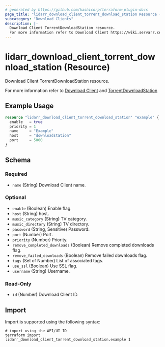 ```yaml
---
# generated by https://github.com/hashicorp/terraform-plugin-docs
page_title: "lidarr_download_client_torrent_download_station Resource - terraform-provider-lidarr"
subcategory: "Download Clients"
description: |-
  Download Client TorrentDownloadStation resource.
  For more information refer to Download Client https://wiki.servarr.com/lidarr/settings#download-clients and TorrentDownloadStation https://wiki.servarr.com/lidarr/supported#torrentdownloadstation.
---
```


# lidarr_download_client_torrent_download_station (Resource)

<!-- subcategory:Download Clients -->Download Client TorrentDownloadStation resource.
For more information refer to [Download Client](https://wiki.servarr.com/lidarr/settings#download-clients) and [TorrentDownloadStation](https://wiki.servarr.com/lidarr/supported#torrentdownloadstation).

## Example Usage

```terraform
resource "lidarr_download_client_torrent_download_station" "example" {
  enable   = true
  priority = 1
  name     = "Example"
  host     = "downloadstation"
  port     = 5000
}
```

<!-- schema generated by tfplugindocs -->
## Schema

### Required

- `name` (String) Download Client name.

### Optional

- `enable` (Boolean) Enable flag.
- `host` (String) host.
- `music_category` (String) TV category.
- `music_directory` (String) TV directory.
- `password` (String, Sensitive) Password.
- `port` (Number) Port.
- `priority` (Number) Priority.
- `remove_completed_downloads` (Boolean) Remove completed downloads flag.
- `remove_failed_downloads` (Boolean) Remove failed downloads flag.
- `tags` (Set of Number) List of associated tags.
- `use_ssl` (Boolean) Use SSL flag.
- `username` (String) Username.

### Read-Only

- `id` (Number) Download Client ID.

## Import

Import is supported using the following syntax:

```shell
# import using the API/UI ID
terraform import lidarr_download_client_torrent_download_station.example 1
```
